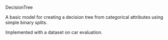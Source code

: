 DecisionTree 

A basic model for creating a decision tree from categorical attributes using simple binary splits. 

Implemented with a dataset on car evaluation.
